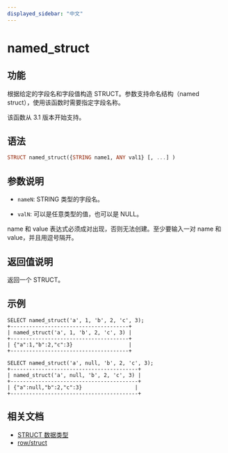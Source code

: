 ```yaml
---
displayed_sidebar: "中文"
---
```


# named_struct

## 功能

根据给定的字段名和字段值构造 STRUCT。参数支持命名结构（named struct），使用该函数时需要指定字段名称。

该函数从 3.1 版本开始支持。

## 语法

```Haskell
STRUCT named_struct({STRING name1, ANY val1} [, ...] )
```

## 参数说明

- `nameN`: STRING 类型的字段名。

- `valN`: 可以是任意类型的值，也可以是 NULL。

name 和 value 表达式必须成对出现，否则无法创建。至少要输入一对 name 和 value，并且用逗号隔开。

## 返回值说明

返回一个 STRUCT。

## 示例

```plain
SELECT named_struct('a', 1, 'b', 2, 'c', 3);
+--------------------------------------+
| named_struct('a', 1, 'b', 2, 'c', 3) |
+--------------------------------------+
| {"a":1,"b":2,"c":3}                  |
+--------------------------------------+

SELECT named_struct('a', null, 'b', 2, 'c', 3);
+-----------------------------------------+
| named_struct('a', null, 'b', 2, 'c', 3) |
+-----------------------------------------+
| {"a":null,"b":2,"c":3}                 |
+-----------------------------------------+
```

## 相关文档

- [STRUCT 数据类型](../../sql-statements/data-types/STRUCT.md)
- [row/struct](row.md)